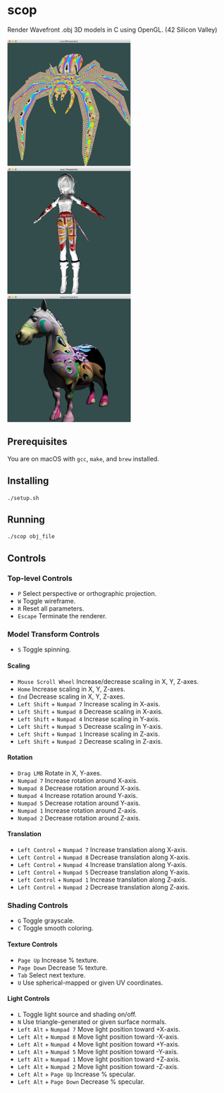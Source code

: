 # scop

Render Wavefront .obj 3D models in C using OpenGL. (42 Silicon Valley)

<p float="left">
  <img src="https://github.com/ashih42/scop/blob/master/Screenshots/spider.png" width="280" />
  <img src="https://github.com/ashih42/scop/blob/master/Screenshots/cheese.png" width="280" />
  <img src="https://github.com/ashih42/scop/blob/master/Screenshots/horse.png" width="280" />
</p>

## Prerequisites

You are on macOS with `gcc`, `make`, and `brew` installed.

## Installing

```
./setup.sh
```

## Running

```
./scop obj_file
```

## Controls

### Top-level Controls

* `P` Select perspective or orthographic projection.
* `W` Toggle wireframe.
* `R` Reset all parameters.
* `Escape` Terminate the renderer.

### Model Transform Controls

* `S` Toggle spinning.

#### Scaling
* `Mouse Scroll Wheel` Increase/decrease scaling in X, Y, Z-axes.
* `Home` Increase scaling in X, Y, Z-axes.
* `End` Decrease scaling in X, Y, Z-axes.
* `Left Shift` + `Numpad 7` Increase scaling in X-axis.
* `Left Shift` + `Numpad 8` Decrease scaling in X-axis.
* `Left Shift` + `Numpad 4` Increase scaling in Y-axis.
* `Left Shift` + `Numpad 5` Decrease scaling in Y-axis.
* `Left Shift` + `Numpad 1` Increase scaling in Z-axis.
* `Left Shift` + `Numpad 2` Decrease scaling in Z-axis.

#### Rotation
* `Drag LMB` Rotate in X, Y-axes.
* `Numpad 7` Increase rotation around X-axis.
* `Numpad 8` Decrease rotation around X-axis.
* `Numpad 4` Increase rotation around Y-axis.
* `Numpad 5` Decrease rotation around Y-axis.
* `Numpad 1` Increase rotation around Z-axis.
* `Numpad 2` Decrease rotation around Z-axis.

#### Translation
* `Left Control` + `Numpad 7` Increase translation along X-axis.
* `Left Control` + `Numpad 8` Decrease translation along X-axis.
* `Left Control` + `Numpad 4` Increase translation along Y-axis.
* `Left Control` + `Numpad 5` Decrease translation along Y-axis.
* `Left Control` + `Numpad 1` Increase translation along Z-axis.
* `Left Control` + `Numpad 2` Decrease translation along Z-axis.

### Shading Controls

* `G` Toggle grayscale.
* `C` Toggle smooth coloring.

#### Texture Controls

* `Page Up` Increase % texture.
* `Page Down` Decrease % texture.
* `Tab` Select next texture.
* `U` Use spherical-mapped or given UV coordinates.

#### Light Controls

* `L` Toggle light source and shading on/off.
* `N` Use triangle-generated or given surface normals.
* `Left Alt` + `Numpad 7` Move light position toward +X-axis.
* `Left Alt` + `Numpad 8` Move light position toward -X-axis.
* `Left Alt` + `Numpad 4` Move light position toward +Y-axis.
* `Left Alt` + `Numpad 5` Move light position toward -Y-axis.
* `Left Alt` + `Numpad 1` Move light position toward +Z-axis.
* `Left Alt` + `Numpad 2` Move light position toward -Z-axis.
* `Left Alt` + `Page Up` Increase % specular.
* `Left Alt` + `Page Down` Decrease % specular.
